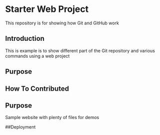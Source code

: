 # Starter Web Project

This repository is for showing how Git and GitHub work

## Introduction
This is example is to show different part of the Git repository and various 
commands using a web project
## Purpose
## How To Contributed


## Purpose

Sample website with plenty of files for demos

##Deployment